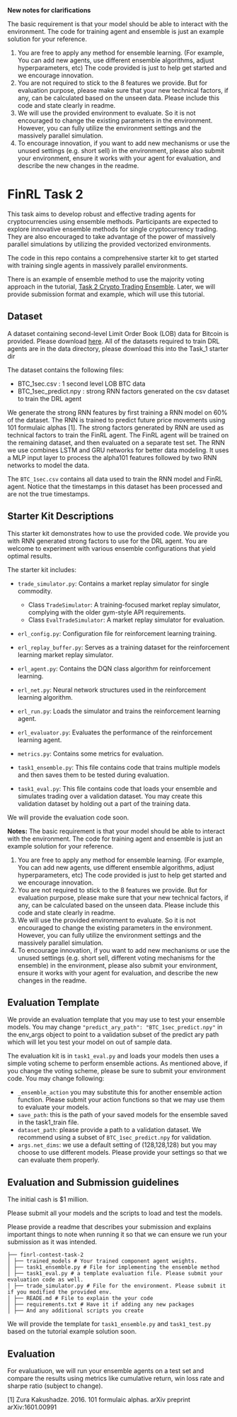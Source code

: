 **New notes for clarifications**

The basic requirement is that your model should be able to interact with the environment. The code for training agent and ensemble is just an example solution for your reference.

1. You are free to apply any method for ensemble learning. (For example, You can add new agents, use different ensemble algorithms, adjust hyperparameters, etc) The code provided is just to help get started and we encourage innovation.
2. You are not required to stick to the 8 features we provide. But for evaluation purpose, please make sure that your new technical factors, if any, can be calculated based on the unseen data. Please include this code and state clearly in readme.
3. We will use the provided environment to evaluate. So it is not encouraged to change the existing parameters in the environment. However, you can fully utilize the environment settings and the massively parallel simulation.
4. To encourage innovation, if you want to add new mechanisms or use the unused settings (e.g. short sell) in the environment, please also submit your environment, ensure it works with your agent for evaluation, and describe the new changes in the readme.


# FinRL Task 2
This task aims to develop robust and effective trading agents for cryptocurrencies using ensemble methods. Participants are expected to explore innovative ensemble methods for single cryptocurrency trading. They are also encouraged to take advantage of the power of massively parallel simulations by utilizing the provided vectorized environments.

The code in this repo contains a comprehensive starter kit to get started with training single agents in massively parallel environments.

There is an example of ensemble method to use the majority voting approach in the tutorial, [Task 2 Crypto Trading Ensemble](https://github.com/Open-Finance-Lab/FinRL_Contest_2024/tree/main/Tutorials/Task_1_tutorial). Later, we will provide submission format and example, which will use this tutorial.

## Dataset
A dataset containing second-level Limit Order Book (LOB) data for Bitcoin is provided. Please download [here](https://drive.google.com/drive/folders/1Okd8fyB7n93N1Z5HEnlpb-q8x5FfSF1Z?usp=sharing). All of the datasets required to train DRL agents are in the data directory, please download this into the Task_1 starter dir 

The dataset contains the following files: 
- BTC_1sec.csv : 1 second level LOB BTC data
- BTC_1sec_predict.npy : strong RNN factors generated on the csv dataset to train the DRL agent

We generate the strong RNN features by first training a RNN model on 60% of the dataset. The RNN is trained to predict future price movements using 101 formulaic alphas [1]. The strong factors generated by RNN are used as technical factors to train the FinRL agent. The FinRL agent will be trained on the remaining dataset, and then evaluated on a separate test set. The RNN we use combines LSTM and GRU networks for better data modeling. It uses a MLP input layer to process the alpha101 features followed by two RNN networks to model the data.

The `BTC_1sec.csv` contains all data used to train the RNN model and FinRL agent. Notice that the timestamps in this dataset has been processed and are not the true timestamps. 

## Starter Kit Descriptions

This starter kit demonstrates how to use the provided code. We provide you with RNN generated strong factors to use for the DRL agent. You are welcome to experiment with various ensemble configurations that yield optimal results. 

The starter kit includes:
- `trade_simulator.py`: Contains a market replay simulator for single commodity.
  - Class `TradeSimulator`: A training-focused market replay simulator, complying with the older gym-style API requirements.
  - Class `EvalTradeSimulator`: A market replay simulator for evaluation.

- `erl_config.py`: Configuration file for reinforcement learning training.

- `erl_replay_buffer.py`: Serves as a training dataset for the reinforcement learning market replay simulator.

- `erl_agent.py`: Contains the DQN class algorithm for reinforcement learning.

- `erl_net.py`: Neural network structures used in the reinforcement learning algorithm.

- `erl_run.py`: Loads the simulator and trains the reinforcement learning agent.

- `erl_evaluator.py`: Evaluates the performance of the reinforcement learning agent.

- `metrics.py`: Contains some metrics for evaluation.

- `task1_ensemble.py`: This file contains code that trains multiple models and then saves them to be tested during evaluation.

- `task1_eval.py`: This file contains code that loads your ensemble and simulates trading over a validation dataset. You may create this validation dataset by holding out a part of the training data.

We will provide the evaluation code soon. 

**Notes:**
The basic requirement is that your model should be able to interact with the environment. The code for training agent and ensemble is just an example solution for your reference. 
1. You are free to apply any method for ensemble learning. (For example, You can add new agents, use different ensemble algorithms, adjust hyperparameters, etc) The code provided is just to help get started and we encourage innovation.
2. You are not required to stick to the 8 features we provide. But for evaluation purpose, please make sure that your new technical factors, if any, can be calculated based on the unseen data. Please include this code and state clearly in readme.
3. We will use the provided environment to evaluate. So it is not encouraged to change the existing parameters in the environment. However, you can fully utilize the environment settings and the massively parallel simulation.
4. To encourage innovation, if you want to add new mechanisms or use the unused settings (e.g. short sell, different voting mechanisms for the ensemble) in the environment, please also submit your environment, ensure it works with your agent for evaluation, and describe the new changes in the readme.

## Evaluation Template
We provide an evaluation template that you may use to test your ensemble models. You may change `"predict_ary_path": "BTC_1sec_predict.npy"` in the env_args object to point to a validation subset of the predict ary path which will let you test your model on out of sample data. 

The evaluation kit is in `task1_eval.py` and loads your models then uses a simple voting scheme to perform ensemble actions. As mentioned above, if you change the voting scheme, please be sure to submit your environment code. You may change following:
- `_ensemble_action` you may substitute this for another ensemble action function. Please submit your action functions so that we may use them to evaluate your models.
- `save_path`: this is the path of your saved models for the ensemble saved in the task1_train file. 
- `dataset_path`: please provide a path to a validation dataset. We recommend using a subset of `BTC_1sec_predict.npy` for validation.
- `args.net_dims`: we use a default setting of (128,128,128) but you may choose to use different models. Please provide your settings so that we can evaluate them properly.

## Evaluation and Submission guidelines
The initial cash is $1 million.

Please submit all your models and the scripts to load and test the models.

Please provide a readme that describes your submission and explains important things to note when running it so that we can ensure we run your submission as it was intended.

```
├── finrl-contest-task-2 
│ ├── trained_models # Your trained component agent weights.
│ ├── task1_ensemble.py # File for implementing the ensemble method 
│ ├── task1_eval.py # a template evaluation file. Please submit your evaluation code as well.
│ ├── trade_simulator.py # File for the environment. Please submit it if you modified the provided env.
│ ├── READE.md # File to explain the your code
│ ├── requirements.txt # Have it if adding any new packages
│ ├── And any additional scripts you create
```
We will provide the template for `task1_ensemble.py` and `task1_test.py` based on the tutorial example solution soon.


## Evaluation
For evaluatiuon, we will run your ensemble agents on a test set and compare the results using metrics like cumulative return, win loss rate and sharpe ratio (subject to change). 


[1] Zura Kakushadze. 2016. 101 formulaic alphas. arXiv preprint arXiv:1601.00991